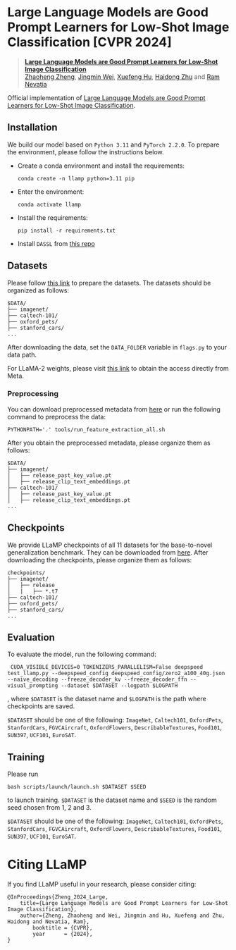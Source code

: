 # Large Language Models are Good Prompt Learners for Low-Shot Image Classification [CVPR 2024]

> [**Large Language Models are Good Prompt Learners for Low-Shot Image Classification**](https://arxiv.org/abs/2305.16681)<br>
> [Zhaoheng Zheng](https://zhaohengz.github.io/), [Jingmin Wei](https://github.com/Weijingmin2000), [Xuefeng Hu](https://xuefenghu.me/), [Haidong Zhu](https://haidongz.github.io) and [Ram Nevatia](https://sites.usc.edu/iris-cvlab/professor-ram-nevatia/)

Official implementation of [Large Language Models are Good Prompt Learners for Low-Shot Image Classification](https://arxiv.org/abs/2312.040761).


## Installation
We build our model based on `Python 3.11` and `PyTorch 2.2.0`. To prepare the environment, please follow the instructions below.

- Create a conda environment and install the requirements:
	```
	conda create -n llamp python=3.11 pip
	```
- Enter the environment:
	```
	conda activate llamp
	```
- Install the requirements:
	```
	pip install -r requirements.txt
	```
- Install `DASSL` from [this repo](https://github.com/KaiyangZhou/Dassl.pytorch)

## Datasets
Please follow [this link](https://github.com/muzairkhattak/PromptSRC/blob/main/docs/DATASETS.md) to prepare the datasets. The datasets should be organized as follows:
```
$DATA/
├── imagenet/
├── caltech-101/
├── oxford_pets/
├── stanford_cars/
...
```

After downloading the data, set the `DATA_FOLDER` variable in `flags.py` to your data path.

For LLaMA-2 weights, please visit [this link](https://huggingface.co/meta-llama/Llama-2-7b-chat-hf) to obtain the access directly from Meta.

### Preprocessing

You can download preprocessed metadata from [here](https://drive.google.com/drive/folders/16BE8Ns05mfLtI5Mv7tbu7LAMYD6HhUjK?usp=sharing) or run the following command to preprocess the data:
```
PYTHONPATH='.' tools/run_feature_extraction_all.sh
```

After you obtain the preprocessed metadata, please organize them as follows:
```
$DATA/
├── imagenet/
│   ├── release_past_key_value.pt
│   ├── release_clip_text_embeddings.pt
├── caltech-101/
│   ├── release_past_key_value.pt
│   ├── release_clip_text_embeddings.pt
...
```

## Checkpoints

We provide LLaMP checkpoints of all 11 datasets for the base-to-novel generalization benchmark. They can be downloaded from [here](https://drive.google.com/drive/folders/16BE8Ns05mfLtI5Mv7tbu7LAMYD6HhUjK?usp=sharing). After downloading the checkpoints, please organize them as follows:
```
checkpoints/
├── imagenet/
│   ├── release
│   |   ├── *.t7
├── caltech-101/
├── oxford_pets/
├── stanford_cars/
...
```


## Evaluation
To evaluate the model, run the following command:
```
 CUDA_VISIBLE_DEVICES=0 TOKENIZERS_PARALLELISM=False deepspeed test_llamp.py --deepspeed_config deepspeed_config/zero2_a100_40g.json --naive_decoding --freeze_decoder_kv --freeze_decoder_ffn --visual_prompting --dataset $DATASET --logpath $LOGPATH
 ```

, where `$DATASET` is the dataset name and `$LOGPATH` is the path where checkpoints are saved. 

`$DATASET` should be one of the following: `ImageNet`, `Caltech101`, `OxfordPets`, `StanfordCars`, `FGVCAircraft`, `OxfordFlowers`, `DescribableTextures`, `Food101`, `SUN397`, `UCF101`, `EuroSAT`.


## Training
Please run
```
bash scripts/launch/launch.sh $DATASET $SEED
```
to launch training. `$DATASET` is the dataset name and `$SEED` is the random seed chosen from 1, 2 and 3. 

`$DATASET` should be one of the following: `ImageNet`, `Caltech101`, `OxfordPets`, `StanfordCars`, `FGVCAircraft`, `OxfordFlowers`, `DescribableTextures`, `Food101`, `SUN397`, `UCF101`, `EuroSAT`.

# Citing LLaMP
If you find LLaMP useful in your research, please consider citing:
```
@InProceedings{Zheng_2024_Large,
  	title={Large Language Models are Good Prompt Learners for Low-Shot Image Classification},
  	author={Zheng, Zhaoheng and Wei, Jingmin and Hu, Xuefeng and Zhu, Haidong and Nevatia, Ram},
    	booktitle = {CVPR},
    	year      = {2024},
}
```
